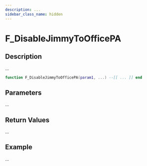 ```yaml
---
description: ...
sidebar_class_name: hidden
---
```


# F_DisableJimmyToOfficePA

## Description

...

```lua
function F_DisableJimmyToOfficePA(param1, ...) --[[ ... ]] end
```

## Parameters

...

## Return Values

...

## Example

...

